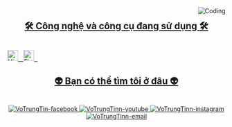 <!-- VoTrungTin -->
<a href="#" target="_blank">
<img align = "right" alt = "Coding" widtf = "400" src ="https://https://cdn.dribbble.com/users/1162077/screenshots/3848914/programmer.gif">
<img src="images/anhdaidien.jpg" class= "imageAboutPage" alt="">
<h2 align="center">🛠 Công nghệ và công cụ đang sử dụng 🛠</h2>
<br>
<!-- https://simpleicons.org/ -->
<span><img src="https://img.shields.io/badge/VS%20Code-282C34?logo=visual-studio-code&logoColor=007ACC" alt="Visual Studio Code logo" title="Visual Studio Code" height="25" /></span>
&nbsp;
<span><img src="https://img.shields.io/badge/Firebase-282C34?logo=firebase&logoColor=FFCA28" alt="Firebase logo" title="Firebase" height="25" /></span>
&nbsp;
<br>
<h2 align="center">👽 Bạn có thể tìm tôi ở đâu 👽</h2>
<br>
<!-- https://icons8.com -->
<div align="center">
  <a href="https://www.facebook.com/profile.php?id=100082693480252" target="blank">
    <img src="https://img.icons8.com/bubbles/100/000000/facebook-new.png" alt="VoTrungTin-facebook" />
  </a>
  <a href="https://www.youtube.com/channel/UCfFzIIPDj-oWZ4qsGM7LQcg" target="blank">
    <img src="https://img.icons8.com/bubbles/100/000000/youtube-squared.png" alt="VoTrungTinn-youtube" />
  </a>
  <a href="https://www.instagram.com/vt__tin/" target="blank">
    <img src="https://img.icons8.com/bubbles/100/000000/instagram.png" alt="VoTrungTinn-instagram" />
  </a>
  <a href="mailto:tinvotrung08@gmail.com" target="top">
    <img src="https://img.icons8.com/bubbles/100/000000/apple-mail.png" alt="VoTrungTinn-email" />
  </a>
</div>



